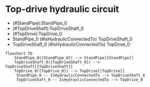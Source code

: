 # Top-drive hydraulic circuit
- (#StandPipe):StandPipe_0
- (#TopDriveShaft):TopDriveShaft_0
- (#TopDrive):TopDrive_0
- StandPipe_0 (#IsHydraulicConnectedTo) TopDriveShaft_0
- TopDriveShaft_0 (#IsHydraulicConnectedTo) TopDrive_0
```mermaid
flowchart TD
	StandPipe_0([StandPipe_0]) --> StandPipe[[StandPipe]]
	TopDriveShaft_0([TopDriveShaft_0]) --> TopDriveShaft[[TopDriveShaft]]
	TopDrive_0([TopDrive_0]) --> TopDrive[[TopDrive]]
	 StandPipe_0 -- IsHydraulicConnectedTo --> TopDriveShaft_0 
	 TopDriveShaft_0 -- IsHydraulicConnectedTo --> TopDrive_0 
```
